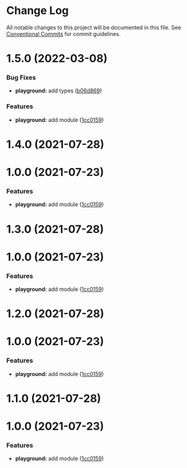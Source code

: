 # Change Log

All notable changes to this project will be documented in this file.
See [Conventional Commits](https://conventionalcommits.org) for commit guidelines.

# 1.5.0 (2022-03-08)


### Bug Fixes

* **playground:** add types ([b06d869](https://github.com/niconiahi/ajna/commit/b06d86972b29fb7c68d6b40d89ddaf539f014402))


### Features

* **playground:** add module ([1cc0159](https://github.com/niconiahi/ajna/commit/1cc015994528aa1e0f6f7250f4b8c029508c8b9a))





# 1.4.0 (2021-07-28)



# 1.0.0 (2021-07-23)


### Features

* **playground:** add module ([1cc0159](https://github.com/niconiahi/vishuda/commit/1cc015994528aa1e0f6f7250f4b8c029508c8b9a))





# 1.3.0 (2021-07-28)



# 1.0.0 (2021-07-23)


### Features

* **playground:** add module ([1cc0159](https://github.com/niconiahi/vishuda/commit/1cc015994528aa1e0f6f7250f4b8c029508c8b9a))





# 1.2.0 (2021-07-28)



# 1.0.0 (2021-07-23)


### Features

* **playground:** add module ([1cc0159](https://github.com/niconiahi/vishuda/commit/1cc015994528aa1e0f6f7250f4b8c029508c8b9a))





# 1.1.0 (2021-07-28)



# 1.0.0 (2021-07-23)


### Features

* **playground:** add module ([1cc0159](https://github.com/niconiahi/vishuda/commit/1cc015994528aa1e0f6f7250f4b8c029508c8b9a))
